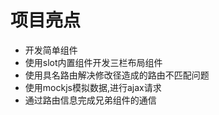 # 项目亮点
-   开发简单组件
-   使用slot内置组件开发三栏布局组件
-   使用具名路由解决修改径造成的路由不匹配问题
-   使用mockjs模拟数据,进行ajax请求
-   通过路由信息完成兄弟组件的通信